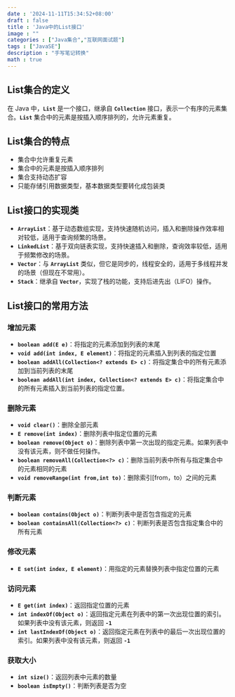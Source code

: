 ```yaml
---
date : '2024-11-11T15:34:52+08:00'
draft : false
title : 'Java中的List接口'
image : ""
categories : ["Java集合","互联网面试题"]
tags : ["JavaSE"]
description : "手写笔记转换"
math : true
---
```


## List集合的定义

在 Java 中，**`List`** 是一个接口，继承自 **`Collection`** 接口，表示一个有序的元素集合。**`List`** 集合中的元素是按插入顺序排列的，允许元素重复。

## List集合的特点

- 集合中允许重复元素
- 集合中的元素是按插入顺序排列
- 集合支持动态扩容
- 只能存储引用数据类型，基本数据类型要转化成包装类

## List接口的实现类

- **`ArrayList`**：基于动态数组实现，支持快速随机访问，插入和删除操作效率相对较低，适用于查询频繁的场景。
- **`LinkedList`**：基于双向链表实现，支持快速插入和删除，查询效率较低，适用于频繁修改的场景。
- **`Vector`**：与 **`ArrayList`** 类似，但它是同步的，线程安全的，适用于多线程并发的场景（但现在不常用）。
- **`Stack`**：继承自 **`Vector`**，实现了栈的功能，支持后进先出（LIFO）操作。

## List接口的常用方法

### 增加元素

- **`boolean add(E e)`**：将指定的元素添加到列表的末尾
- **`void add(int index, E element)`**：将指定的元素插入到列表的指定位置
- **`boolean addAll(Collection<? extends E> c)`**：将指定集合中的所有元素添加到当前列表的末尾
- **`boolean addAll(int index, Collection<? extends E> c)`**：将指定集合中的所有元素插入到当前列表的指定位置。

### 删除元素

- **`void clear()`**：删除全部元素
- **`E remove(int index)`**：删除列表中指定位置的元素
- **`boolean remove(Object o)`**：删除列表中第一次出现的指定元素。如果列表中没有该元素，则不做任何操作。
- **`boolean removeAll(Collection<?> c)`**：删除当前列表中所有与指定集合中的元素相同的元素
- **`void removeRange(int from,int to)`**：删除索引[from，to）之间的元素

### 判断元素

- **`boolean contains(Object o)`**：判断列表中是否包含指定的元素
- **`boolean containsAll(Collection<?> c)`**：判断列表是否包含指定集合中的所有元素

### 修改元素

- **`E set(int index, E element)`**：用指定的元素替换列表中指定位置的元素

### 访问元素

- **`E get(int index)`**：返回指定位置的元素
- **`int indexOf(Object o)`**：返回指定元素在列表中的第一次出现位置的索引。如果列表中没有该元素，则返回 **`-1`**
- **`int lastIndexOf(Object o)`**：返回指定元素在列表中的最后一次出现位置的索引。如果列表中没有该元素，则返回 **`-1`**

### 获取大小

- **`int size()`**：返回列表中元素的数量
- **`boolean isEmpty()`**：判断列表是否为空